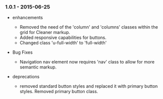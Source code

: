 ### 1.0.1 - 2015-06-25

* enhancements
  * Removed the need of the 'column' and 'columns' classes within the grid for Cleaner markup.
  * Added responsive capabilities for buttons.
  * Changed class 'u-full-width' to 'full-width'

* Bug Fixes
  * Navigation nav element now requires 'nav' class to allow for more semantic markup.

* deprecations
  * removed standard button styles and replaced it with primary button styles. Removed primary button class.